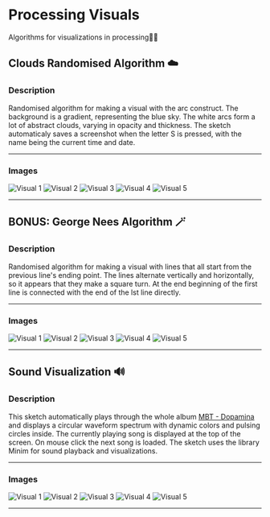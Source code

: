 # Processing Visuals

Algorithms for visualizations in processing🧑‍🎨


## Clouds Randomised Algorithm ☁️

### Description

Randomised algorithm for making a visual with the arc construct. The background is a gradient, representing the blue sky. The white arcs form a lot of abstract clouds, varying in opacity and thickness. The sketch automaticaly saves a screenshot when the letter S is pressed, with the name being the current time and date.

___

### Images

![Visual 1](./sketches/randomised_algo/25_04_29_17_41_49.png "Visual 1")
![Visual 2](./sketches/randomised_algo/25_04_29_17_42_01.png "Visual 2")
![Visual 3](./sketches/randomised_algo/25_04_29_17_42_15.png "Visual 3")
![Visual 4](./sketches/randomised_algo/25_04_29_17_42_34.png "Visual 4")
![Visual 5](./sketches/randomised_algo/25_04_29_17_43_13.png "Visual 5")

___

## BONUS: George Nees Algorithm 🪄

### Description

Randomised algorithm for making a visual with lines that all start from the previous line's ending point. The lines alternate vertically and horizontally, so it appears that they make a square turn. At the end beginning of the first line is connected with the end of the lst line directly.

___

### Images

![Visual 1](./sketches/interesting_drawing/25_05_09_16_41_18.png "Visual 1")
![Visual 2](./sketches/interesting_drawing/25_05_09_16_41_45.png "Visual 2")
![Visual 3](./sketches/interesting_drawing/25_05_09_16_41_51.png "Visual 3")
![Visual 4](./sketches/interesting_drawing/25_05_09_16_42_16.png "Visual 4")
![Visual 5](./sketches/interesting_drawing/25_05_09_16_42_26.png "Visual 5")

___

## Sound Visualization 🔊

### Description

This sketch automatically plays through the whole album [MBT - Dopamina](https://music.youtube.com/playlist?list=OLAK5uy_kup6ajGtwlFozY27n9nh-G4WniKD9ecyw) and displays a circular waveform spectrum with dynamic colors and pulsing circles inside. The currently playing song is displayed at the top of the screen. On mouse click the next song is loaded. The sketch uses the library Minim for sound playback and visualizations.

___

### Images

![Visual 1](./sketches/sound_visualizer/25_05_17_11_19_45.png "Visual 1")
![Visual 2](./sketches/sound_visualizer/25_05_17_11_20_08.png "Visual 2")
![Visual 3](./sketches/sound_visualizer/25_05_17_11_21_01.png "Visual 3")
![Visual 4](./sketches/sound_visualizer/25_05_17_11_21_38.png "Visual 4")
![Visual 5](./sketches/sound_visualizer/25_05_17_11_22_26.png "Visual 5")

___
